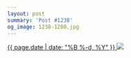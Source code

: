 ```yaml
---
layout: post
summary: 'Post #1238'
og_image: 1238-1280.jpg
---
```


<p>
 <time>
  <a href="/1238">
   {{ page.date | date: "%B %-d, %Y" }}
  </a>
 </time>
 <a href="/1238">
  <img data-taken="11/27/2020" sizes="(min-width: 700px) 50vw, calc(100vw - 2rem)" src="{{ site.assets_url }}/1238-640.jpg" srcset="{{ site.assets_url }}/1238-320.jpg 320w, {{ site.assets_url }}/1238-640.jpg 640w, {{ site.assets_url }}/1238-960.jpg 960w, {{ site.assets_url }}/1238-1280.jpg 1280w"/>
 </a>
</p>

